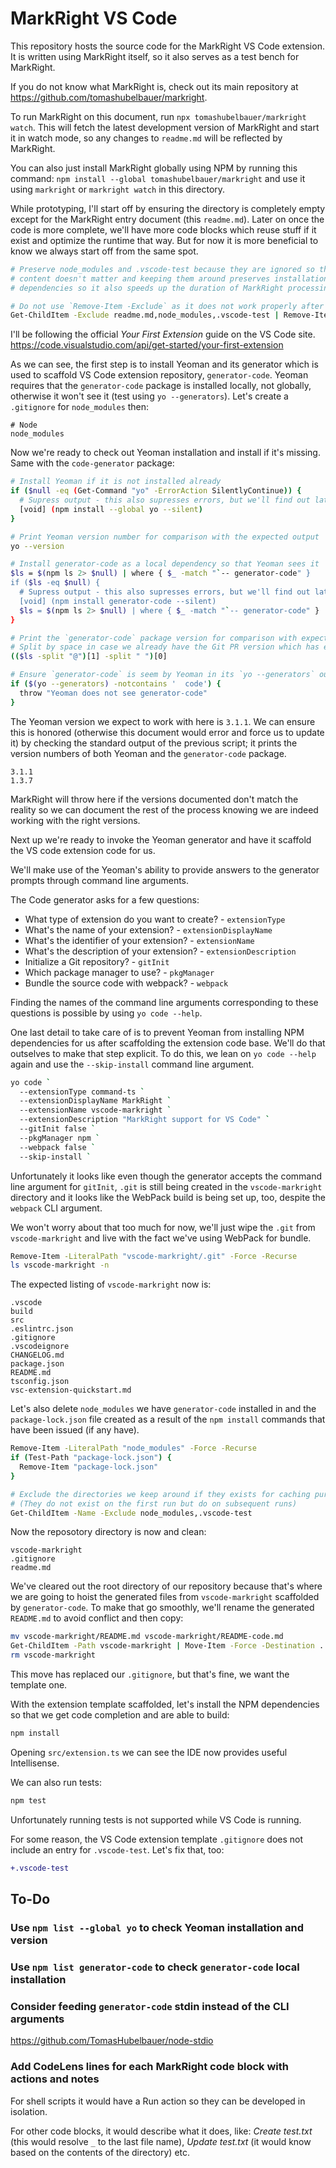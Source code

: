 # MarkRight VS Code

This repository hosts the source code for the MarkRight VS Code extension. It is
written using MarkRight itself, so it also serves as a test bench for MarkRight.

If you do not know what MarkRight is, check out its main repository at
https://github.com/tomashubelbauer/markright.

To run MarkRight on this document, run `npx tomashubelbauer/markright watch`.
This will fetch the latest development version of MarkRight and start it in
watch mode, so any changes to `readme.md` will be reflected by MarkRight.

You can also just install MarkRight globally using NPM by running this command:
`npm install --global tomashubelbauer/markright` and use it using `markright` or
`markright watch` in this directory.

While prototyping, I'll start off by ensuring the directory is completely empty
except for the MarkRight entry document (this `readme.md`). Later on once the
code is more complete, we'll have more code blocks which reuse stuff if it exist
and optimize the runtime that way. But for now it is more beneficial to know we
always start off from the same spot.

```sh
# Preserve node_modules and .vscode-test because they are ignored so that their
# content doesn't matter and keeping them around preserves installations of some
# dependencies so it also speeds up the duration of MarkRight processing

# Do not use `Remove-Item -Exclude` as it does not work properly after PS 3.0+
Get-ChildItem -Exclude readme.md,node_modules,.vscode-test | Remove-Item -Recurse
```

I'll be following the official *Your First Extension* guide on the VS Code site.
https://code.visualstudio.com/api/get-started/your-first-extension

As we can see, the first step is to install Yeoman and its generator which is
used to scaffold VS Code extension repository, `generator-code`. Yeoman requires
that the `generator-code` package is installed locally, not globally, otherwise
it won't see it (test using `yo --generators`). Let's create a `.gitignore` for
`node_modules` then:

```shell .gitignore
# Node
node_modules
```

Now we're ready to check out Yeoman installation and install if it's missing.
Same with the `code-generator` package:

```sh
# Install Yeoman if it is not installed already
if ($null -eq (Get-Command "yo" -ErrorAction SilentlyContinue)) {
  # Supress output - this also supresses errors, but we'll find out later anyway
  [void] (npm install --global yo --silent)
}

# Print Yeoman version number for comparison with the expected output
yo --version

# Install generator-code as a local dependency so that Yeoman sees it
$ls = $(npm ls 2> $null) | where { $_ -match "`-- generator-code" }
if ($ls -eq $null) {
  # Supress output - this also supresses errors, but we'll find out later anyway
  [void] (npm install generator-code --silent)
  $ls = $(npm ls 2> $null) | where { $_ -match "`-- generator-code" }
}

# Print the `generator-code` package version for comparison with expected output
# Split by space in case we already have the Git PR version which has extra info
(($ls -split "@")[1] -split " ")[0]

# Ensure `generator-code` is seem by Yeoman in its `yo --generators` output
if ($(yo --generators) -notcontains '  code') {
  throw "Yeoman does not see generator-code"
}
```

The Yeoman version we expect to work with here is `3.1.1`. We can ensure this is
honored (otherwise this document would error and force us to update it) by
checking the standard output of the previous script; it prints the version
numbers of both Yeoman and the `generator-code` package.

```stdout
3.1.1
1.3.7
```

MarkRight will throw here if the versions documented don't match the reality so
we can document the rest of the process knowing we are indeed working with the
right versions.

Next up we're ready to invoke the Yeoman generator and have it scaffold the VS
code extension code for us.

We'll make use of the Yeoman's ability to provide answers to the generator
prompts through command line arguments.

The Code generator asks for a few questions:

- What type of extension do you want to create? - `extensionType`
- What's the name of your extension? - `extensionDisplayName`
- What's the identifier of your extension? - `extensionName`
- What's the description of your extension? - `extensionDescription`
- Initialize a Git repository? - `gitInit`
- Which package manager to use? - `pkgManager`
- Bundle the source code with webpack? - `webpack`

Finding the names of the command line arguments corresponding to these questions
is possible by using `yo code --help`.

One last detail to take care of is to prevent Yeoman from installing NPM
dependencies for us after scaffolding the extension code base. We'll do that
outselves to make that step explicit. To do this, we lean on `yo code --help`
again and use the `--skip-install` command line argument.

```sh
yo code `
  --extensionType command-ts `
  --extensionDisplayName MarkRight `
  --extensionName vscode-markright `
  --extensionDescription "MarkRight support for VS Code" `
  --gitInit false `
  --pkgManager npm `
  --webpack false `
  --skip-install `

```

Unfortunately it looks like even though the generator accepts the command line
argument for `gitInit`, `.git` is still being created in the `vscode-markright`
directory and it looks like the WebPack build is being set up, too, despite the
`webpack` CLI argument.

We won't worry about that too much for now, we'll just wipe the `.git` from
`vscode-markright` and live with the fact we've using WebPack for bundle.

```sh
Remove-Item -LiteralPath "vscode-markright/.git" -Force -Recurse
ls vscode-markright -n
```

The expected listing of `vscode-markright` now is:

```stdout
.vscode
build
src
.eslintrc.json
.gitignore
.vscodeignore
CHANGELOG.md
package.json
README.md
tsconfig.json
vsc-extension-quickstart.md
```

Let's also delete `node_modules` we have `generator-code` installed in and the
`package-lock.json` file created as a result of the `npm install` commands that
have been issued (if any have).

```sh
Remove-Item -LiteralPath "node_modules" -Force -Recurse
if (Test-Path "package-lock.json") {
  Remove-Item "package-lock.json"
}

# Exclude the directories we keep around if they exists for caching purposes
# (They do not exist on the first run but do on subsequent runs)
Get-ChildItem -Name -Exclude node_modules,.vscode-test
```

Now the reposotory directory is now and clean:

```stdout
vscode-markright
.gitignore
readme.md
```

We've cleared out the root directory of our repository because that's where we
are going to hoist the generated files from `vscode-markright` scaffolded by
`generator-code`. To make that go smoothly, we'll rename the generated
`README.md` to avoid conflict and then copy:

```sh
mv vscode-markright/README.md vscode-markright/README-code.md
Get-ChildItem -Path vscode-markright | Move-Item -Force -Destination .
rm vscode-markright
```

This move has replaced our `.gitignore`, but that's fine, we want the template
one.

With the extension template scaffolded, let's install the NPM dependencies so
that we get code completion and are able to build:

```sh
npm install
```

Opening `src/extension.ts` we can see the IDE now provides useful Intellisense.

We can also run tests:

```sh
npm test
```

Unfortunately running tests is not supported while VS Code is running.

For some reason, the VS Code extension template `.gitignore` does not include an
entry for `.vscode-test`. Let's fix that, too:

```patch .gitignore
+.vscode-test
```

## To-Do

### Use `npm list --global yo` to check Yeoman installation and version

### Use `npm list generator-code` to check `generator-code` local installation

### Consider feeding `generator-code` stdin instead of the CLI arguments

https://github.com/TomasHubelbauer/node-stdio

### Add CodeLens lines for each MarkRight code block with actions and notes

For shell scripts it would have a Run action so they can be developed in
isolation.

For other code blocks, it would describe what it does, like: *Create test.txt*
(this would resolve `_` to the last file name), *Update test.txt* (it would know
based on the contents of the directory) etc.
